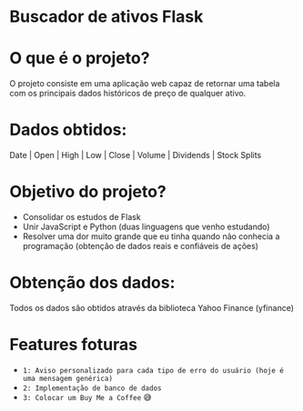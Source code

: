 <h1>Buscador de ativos Flask</h1>

# O que é o projeto?

O projeto consiste em uma aplicação web capaz de retornar uma tabela com os principais dados históricos de preço de qualquer ativo.

# Dados obtidos:

Date | Open | High | Low | Close | Volume | Dividends | Stock Splits    

# Objetivo do projeto?

- Consolidar os estudos de Flask
- Unir JavaScript e Python (duas linguagens que venho estudando)
- Resolver uma dor muito grande que eu tinha quando não conhecia a programação (obtenção de dados reais e confiáveis de ações)

# Obtenção dos dados:

Todos os dados são obtidos através da biblioteca Yahoo Finance (yfinance)

# Features foturas

- `1: Aviso personalizado para cada tipo de erro do usuário (hoje é uma mensagem genérica)`
- `2: Implementação de banco de dados`
- `3: Colocar um Buy Me a Coffee` :sweat_smile:
